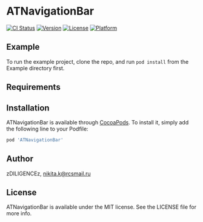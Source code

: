 # ATNavigationBar

[![CI Status](https://img.shields.io/travis/zDILIGENCEz/ATNavigationBar.svg?style=flat)](https://travis-ci.org/zDILIGENCEz/ATNavigationBar)
[![Version](https://img.shields.io/cocoapods/v/ATNavigationBar.svg?style=flat)](https://cocoapods.org/pods/ATNavigationBar)
[![License](https://img.shields.io/cocoapods/l/ATNavigationBar.svg?style=flat)](https://cocoapods.org/pods/ATNavigationBar)
[![Platform](https://img.shields.io/cocoapods/p/ATNavigationBar.svg?style=flat)](https://cocoapods.org/pods/ATNavigationBar)

## Example

To run the example project, clone the repo, and run `pod install` from the Example directory first.

## Requirements

## Installation

ATNavigationBar is available through [CocoaPods](https://cocoapods.org). To install
it, simply add the following line to your Podfile:

```ruby
pod 'ATNavigationBar'
```

## Author

zDILIGENCEz, nikita.k@rcsmail.ru

## License

ATNavigationBar is available under the MIT license. See the LICENSE file for more info.
